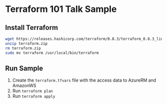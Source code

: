 # Terraform 101 Talk Sample

## Install Terraform

``` bash
wget https://releases.hashicorp.com/terraform/0.8.3/terraform_0.8.3_linux_amd64.zip -O terraform.zip
unzip terraform.zip
rm terraform.zip
sudo mv terraform /usr/local/bin/terraform
```

## Run Sample

1. Create the `terraform.tfvars` file with the access data to AzureRM and AmazonWS
1. Run `terraform plan`
1. Run `terraform apply`

